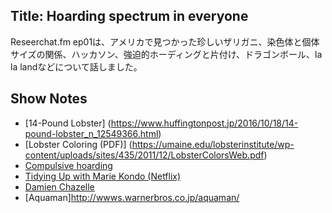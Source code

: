 ## Title: Hoarding spectrum in everyone

Reseerchat.fm ep01は、アメリカで見つかった珍しいザリガニ、染色体と個体サイズの関係、ハッカソン、強迫的ホーディングと片付け、ドラゴンボール、la la landなどについて話しました。

## Show Notes
- [14-Pound Lobster] (https://www.huffingtonpost.jp/2016/10/18/14-pound-lobster_n_12549366.html)
- [Lobster Coloring (PDF)] (https://umaine.edu/lobsterinstitute/wp-content/uploads/sites/435/2011/12/LobsterColorsWeb.pdf)
- [Compulsive hoarding](https://ja.wikipedia.org/wiki/%E5%BC%B7%E8%BF%AB%E7%9A%84%E3%83%9B%E3%83%BC%E3%83%87%E3%82%A3%E3%83%B3%E3%82%B0)
- [Tidying Up with Marie Kondo (Netflix)](https://www.netflix.com/jp/title/80209379)
- [Damien Chazelle](https://ja.wikipedia.org/wiki/%E3%83%87%E3%82%A4%E3%83%9F%E3%82%A2%E3%83%B3%E3%83%BB%E3%83%81%E3%83%A3%E3%82%BC%E3%83%AB)
- [Aquaman]http://wwws.warnerbros.co.jp/aquaman/

